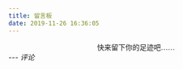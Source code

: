 ```yaml
---
title: 留言板
date: 2019-11-26 16:36:05
---
```

<center><font face="方正舒体">快来留下你的足迹吧……</font></center>
---
<i class="fa fa-comments-o" aria-hidden="true">评论</i>








<head> 
    <script defer src="https://use.fontawesome.com/releases/v5.0.13/js/all.js"></script> 
    <script defer src="https://use.fontawesome.com/releases/v5.0.13/js/v4-shims.js"></script> 
</head> 
<link rel="stylesheet" href="https://use.fontawesome.com/releases/v5.0.13/css/all.css">